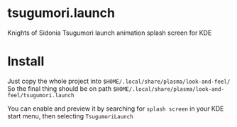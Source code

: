 # tsugumori.launch
Knights of Sidonia Tsugumori launch animation splash screen for KDE 


# Install
Just copy the whole project into `$HOME/.local/share/plasma/look-and-feel/` <br>
So the final thing should be on path `$HOME/.local/share/plasma/look-and-feel/tsugumori.launch`

You can enable and preview it by searching for `splash screen` in your KDE start menu, then selecting `TsugumoriLaunch`
